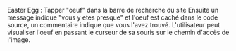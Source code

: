 Easter Egg : 
Tapper "oeuf" dans la barre de recherche du site 
Ensuite un message indique "vous y etes presque"
et l'oeuf est caché dans le code source,
un commentaire indique que vous l'avez trouvé. 
L'utilisateur peut visualiser l'oeuf en passant le curseur de sa souris
sur le chemin d'accès de l'image.